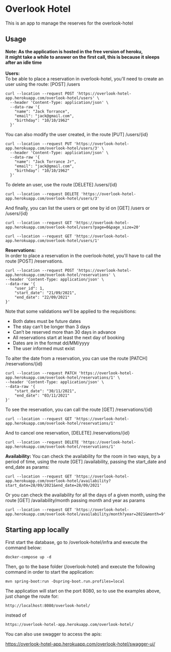 # Overlook Hotel

This is an app to manage the reserves for the overlook-hotel

## Usage

**Note: As the application is hosted in the free version of heroku, \
it might take a while to answer on the first call, this is because it sleeps after an idle time**
<br>
<br>
**Users:**
<br>
To be able to place a reservation in overlook-hotel, you'll need to create an user using the route: [POST] /users

````
curl --location --request POST 'https://overlook-hotel-app.herokuapp.com/overlook-hotel/users' \
  --header 'Content-Type: application/json' \
  --data-raw '{
    "name": "Jack Torrance",
    "email": "jack@gmail.com",
    "birthday": "10/10/1962"
  }'
````

You can also modify the user created, in the route [PUT] /users/{id}

`````
curl --location --request PUT 'https://overlook-hotel-app.herokuapp.com/overlook-hotel/users/3' \
  --header 'Content-Type: application/json' \
  --data-raw '{
    "name": "Jack Torrance Jr",
    "email": "jack@gmail.com",
    "birthday": "10/10/1962"
  }'
`````

To delete an user, use the route [DELETE] /users/{id}

`````
curl --location --request DELETE 'https://overlook-hotel-app.herokuapp.com/overlook-hotel/users/3'
`````

And finally, you can list the users or get one by id on [GET] /users or /users/{id}

`````
curl --location --request GET 'https://overlook-hotel-app.herokuapp.com/overlook-hotel/users?page=0&page_size=20'
`````

`````
curl --location --request GET 'https://overlook-hotel-app.herokuapp.com/overlook-hotel/users/1'
`````

**Reservations:**
<br>
In order to place a reservation in the overlook-hotel, you'll have to call the route [POST] /reservations.

`````
curl --location --request POST 'https://overlook-hotel-app.herokuapp.com/overlook-hotel/reservations' \
--header 'Content-Type: application/json' \
--data-raw '{
    "user_id": 1,
    "start_date": "21/09/2021",
    "end_date": "22/09/2021"
}'
`````

Note that some validations we'll be applied to the requisitions:

- Both dates must be future dates
- The stay can’t be longer than 3 days
- Can’t be reserved more than 30 days in advance
- All reservations start at least the next day of booking
- Dates are in the format dd/MM/yyyy
- The user informed must exist

To alter the date from a reservation, you can use the route [PATCH] /reservations/{id}

`````
curl --location --request PATCH 'https://overlook-hotel-app.herokuapp.com/overlook-hotel/reservations/1' \
--header 'Content-Type: application/json' \
--data-raw '{
    "start_date": "30/11/2021",
    "end_date": "03/11/2021"
}'
`````

To see the reservation, you can call the route [GET] /reservations/{id}

`````
curl --location --request GET 'https://overlook-hotel-app.herokuapp.com/overlook-hotel/reservations/1'
`````

And to cancel one reservation, [DELETE] /reservations/{id}

`````
curl --location --request DELETE 'https://overlook-hotel-app.herokuapp.com/overlook-hotel/reservations/1'
`````

**Availability:**
You can check the availability for the room in two ways, by a period of time, using the route [GET] /availability,
passing the start_date and end_date as params:

`````
curl --location --request GET 'https://overlook-hotel-app.herokuapp.com/overlook-hotel/availability?start_date=28/09/2021&end_date=28/09/2021'
`````

Or you can check the availability for all the days of a given month, using the route [GET] /availability/month passing
month and year as params

`````
curl --location --request GET 'https://overlook-hotel-app.herokuapp.com/overlook-hotel/availability/month?year=2021&month=9'
`````

## Starting app locally

First start the database, go to /overlook-hotel/infra and execute the command below:

`````
docker-compose up -d
`````

Then, go to the base folder (/overlook-hotel) and execute the following command in order to start the application:

````
mvn spring-boot:run -Dspring-boot.run.profiles=local
````

The application will start on the port 8080, so to use the examples above, just change the route for:

`````
http://localhost:8080/overlook-hotel/
`````

instead of

`````
https://overlook-hotel-app.herokuapp.com/overlook-hotel/
`````

You can also use swagger to access the apis:

https://overlook-hotel-app.herokuapp.com/overlook-hotel/swagger-ui/